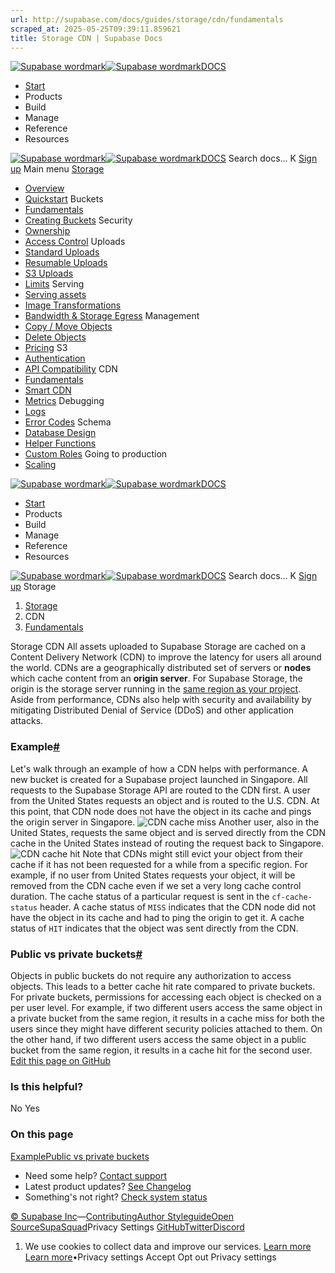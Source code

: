 ```yaml
---
url: http://supabase.com/docs/guides/storage/cdn/fundamentals
scraped_at: 2025-05-25T09:39:11.859621
title: Storage CDN | Supabase Docs
---
```


[![Supabase wordmark](https://supabase.com/docs/_next/image?url=%2Fdocs%2Fsupabase-dark.svg&w=256&q=75)![Supabase wordmark](https://supabase.com/docs/_next/image?url=%2Fdocs%2Fsupabase-light.svg&w=256&q=75)DOCS](https://supabase.com/docs)
  * [Start](https://supabase.com/docs/guides/getting-started)
  * Products 
  * Build 
  * Manage 
  * Reference 
  * Resources 


[![Supabase wordmark](https://supabase.com/docs/_next/image?url=%2Fdocs%2Fsupabase-dark.svg&w=256&q=75)![Supabase wordmark](https://supabase.com/docs/_next/image?url=%2Fdocs%2Fsupabase-light.svg&w=256&q=75)DOCS](https://supabase.com/docs)
Search docs...
K
[Sign up](https://supabase.com/dashboard)
Main menu
[Storage](https://supabase.com/docs/guides/storage)
  * [Overview](https://supabase.com/docs/guides/storage)
  * [Quickstart](https://supabase.com/docs/guides/storage/quickstart)
Buckets
  * [Fundamentals](https://supabase.com/docs/guides/storage/buckets/fundamentals)
  * [Creating Buckets](https://supabase.com/docs/guides/storage/buckets/creating-buckets)
Security
  * [Ownership](https://supabase.com/docs/guides/storage/security/ownership)
  * [Access Control](https://supabase.com/docs/guides/storage/security/access-control)
Uploads
  * [Standard Uploads](https://supabase.com/docs/guides/storage/uploads/standard-uploads)
  * [Resumable Uploads](https://supabase.com/docs/guides/storage/uploads/resumable-uploads)
  * [S3 Uploads](https://supabase.com/docs/guides/storage/uploads/s3-uploads)
  * [Limits](https://supabase.com/docs/guides/storage/uploads/file-limits)
Serving
  * [Serving assets](https://supabase.com/docs/guides/storage/serving/downloads)
  * [Image Transformations](https://supabase.com/docs/guides/storage/serving/image-transformations)
  * [Bandwidth & Storage Egress](https://supabase.com/docs/guides/storage/serving/bandwidth)
Management
  * [Copy / Move Objects](https://supabase.com/docs/guides/storage/management/copy-move-objects)
  * [Delete Objects](https://supabase.com/docs/guides/storage/management/delete-objects)
  * [Pricing](https://supabase.com/docs/guides/storage/management/pricing)
S3
  * [Authentication](https://supabase.com/docs/guides/storage/s3/authentication)
  * [API Compatibility](https://supabase.com/docs/guides/storage/s3/compatibility)
CDN
  * [Fundamentals](https://supabase.com/docs/guides/storage/cdn/fundamentals)
  * [Smart CDN](https://supabase.com/docs/guides/storage/cdn/smart-cdn)
  * [Metrics](https://supabase.com/docs/guides/storage/cdn/metrics)
Debugging
  * [Logs](https://supabase.com/docs/guides/storage/debugging/logs)
  * [Error Codes](https://supabase.com/docs/guides/storage/debugging/error-codes)
Schema
  * [Database Design](https://supabase.com/docs/guides/storage/schema/design)
  * [Helper Functions](https://supabase.com/docs/guides/storage/schema/helper-functions)
  * [Custom Roles](https://supabase.com/docs/guides/storage/schema/custom-roles)
Going to production
  * [Scaling](https://supabase.com/docs/guides/storage/production/scaling)


[![Supabase wordmark](https://supabase.com/docs/_next/image?url=%2Fdocs%2Fsupabase-dark.svg&w=256&q=75)![Supabase wordmark](https://supabase.com/docs/_next/image?url=%2Fdocs%2Fsupabase-light.svg&w=256&q=75)DOCS](https://supabase.com/docs)
  * [Start](https://supabase.com/docs/guides/getting-started)
  * Products 
  * Build 
  * Manage 
  * Reference 
  * Resources 


[![Supabase wordmark](https://supabase.com/docs/_next/image?url=%2Fdocs%2Fsupabase-dark.svg&w=256&q=75)![Supabase wordmark](https://supabase.com/docs/_next/image?url=%2Fdocs%2Fsupabase-light.svg&w=256&q=75)DOCS](https://supabase.com/docs)
Search docs...
K
[Sign up](https://supabase.com/dashboard)
Storage
  1. [Storage](https://supabase.com/docs/guides/storage)
  2. CDN
  3. [Fundamentals](https://supabase.com/docs/guides/storage/cdn/fundamentals)


Storage CDN
All assets uploaded to Supabase Storage are cached on a Content Delivery Network (CDN) to improve the latency for users all around the world. CDNs are a geographically distributed set of servers or **nodes** which cache content from an **origin server**. For Supabase Storage, the origin is the storage server running in the [same region as your project](https://supabase.com/dashboard/project/_/settings/general). Aside from performance, CDNs also help with security and availability by mitigating Distributed Denial of Service (DDoS) and other application attacks.
### Example[#](https://supabase.com/docs/guides/storage/cdn/fundamentals#example)
Let's walk through an example of how a CDN helps with performance.
A new bucket is created for a Supabase project launched in Singapore. All requests to the Supabase Storage API are routed to the CDN first.
A user from the United States requests an object and is routed to the U.S. CDN. At this point, that CDN node does not have the object in its cache and pings the origin server in Singapore. ![CDN cache miss](https://supabase.com/docs/img/cdn-cache-miss.png)
Another user, also in the United States, requests the same object and is served directly from the CDN cache in the United States instead of routing the request back to Singapore. ![CDN cache hit](https://supabase.com/docs/img/cdn-cache-hit.png)
Note that CDNs might still evict your object from their cache if it has not been requested for a while from a specific region. For example, if no user from United States requests your object, it will be removed from the CDN cache even if we set a very long cache control duration.
The cache status of a particular request is sent in the `cf-cache-status` header. A cache status of `MISS` indicates that the CDN node did not have the object in its cache and had to ping the origin to get it. A cache status of `HIT` indicates that the object was sent directly from the CDN.
### Public vs private buckets[#](https://supabase.com/docs/guides/storage/cdn/fundamentals#public-vs-private-buckets)
Objects in public buckets do not require any authorization to access objects. This leads to a better cache hit rate compared to private buckets.
For private buckets, permissions for accessing each object is checked on a per user level. For example, if two different users access the same object in a private bucket from the same region, it results in a cache miss for both the users since they might have different security policies attached to them. On the other hand, if two different users access the same object in a public bucket from the same region, it results in a cache hit for the second user.
[Edit this page on GitHub ](https://github.com/supabase/supabase/blob/master/apps/docs/content/guides/storage/cdn/fundamentals.mdx)
### Is this helpful?
No Yes
### On this page
[Example](https://supabase.com/docs/guides/storage/cdn/fundamentals#example)[Public vs private buckets](https://supabase.com/docs/guides/storage/cdn/fundamentals#public-vs-private-buckets)
  * Need some help?
[Contact support](https://supabase.com/support)
  * Latest product updates?
[See Changelog](https://supabase.com/changelog)
  * Something's not right?
[Check system status](https://status.supabase.com/)


[© Supabase Inc](https://supabase.com/)—[Contributing](https://github.com/supabase/supabase/blob/master/apps/docs/DEVELOPERS.md)[Author Styleguide](https://github.com/supabase/supabase/blob/master/apps/docs/CONTRIBUTING.md)[Open Source](https://supabase.com/open-source)[SupaSquad](https://supabase.com/supasquad)Privacy Settings
[GitHub](https://github.com/supabase/supabase)[Twitter](https://twitter.com/supabase)[Discord](https://discord.supabase.com/)
  1. We use cookies to collect data and improve our services. [Learn more](https://supabase.com/privacy#8-cookies-and-similar-technologies-used-on-our-european-services)
[Learn more](https://supabase.com/privacy#8-cookies-and-similar-technologies-used-on-our-european-services)•Privacy settings
Accept Opt out Privacy settings



